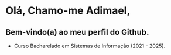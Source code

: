 # Olá, Chamo-me Adimael,

## Bem-vindo(a) ao meu perfil do Github.

- Curso Bacharelado em Sistemas de Informação (2021 - 2025).